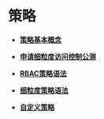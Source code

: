 # 策略<a name="iam_01_0015"></a>

-   **[策略基本概念](策略基本概念.md)**  

-   **[申请细粒度访问控制公测](申请细粒度访问控制公测.md)**  

-   **[RBAC策略语法](RBAC策略语法.md)**  

-   **[细粒度策略语法](细粒度策略语法.md)**  

-   **[自定义策略](自定义策略.md)**  


